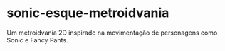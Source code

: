 # sonic-esque-metroidvania
Um metroidvania 2D inspirado na movimentação de personagens como Sonic e Fancy Pants.
